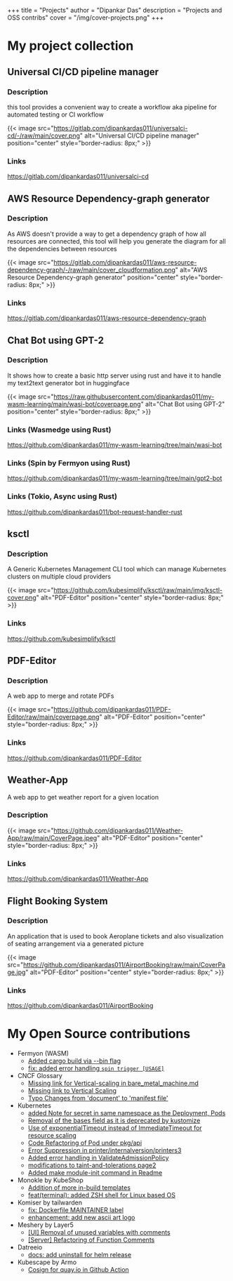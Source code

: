 
+++
title = "Projects"
author = "Dipankar Das"
description = "Projects and OSS contribs"
cover = "/img/cover-projects.png"
+++

# My project collection


## Universal CI/CD pipeline manager

### Description

this tool provides a convenient way to create a workflow aka pipeline for automated testing or CI workflow

{{< image src="https://gitlab.com/dipankardas011/universalci-cd/-/raw/main/cover.png" alt="Universal CI/CD pipeline manager" position="center" style="border-radius: 8px;" >}}


### Links
https://gitlab.com/dipankardas011/universalci-cd

## AWS Resource Dependency-graph generator

### Description

As AWS doesn't provide a way to get a dependency graph of how all resources are connected,
this tool will help you generate the diagram for all the dependencies between resources

{{< image src="https://gitlab.com/dipankardas011/aws-resource-dependency-graph/-/raw/main/cover_cloudformation.png" alt="AWS Resource Dependency-graph generator" position="center" style="border-radius: 8px;" >}}


### Links
https://gitlab.com/dipankardas011/aws-resource-dependency-graph

## Chat Bot using GPT-2

### Description

It shows how to create a basic http server using rust and have it to handle my text2text generator bot in huggingface

{{< image src="https://raw.githubusercontent.com/dipankardas011/my-wasm-learning/main/wasi-bot/coverpage.png" alt="Chat Bot using GPT-2" position="center" style="border-radius: 8px;" >}}

### Links (Wasmedge using Rust)
https://github.com/dipankardas011/my-wasm-learning/tree/main/wasi-bot

### Links (Spin by Fermyon using Rust)
https://github.com/dipankardas011/my-wasm-learning/tree/main/gpt2-bot

### Links (Tokio, Async using Rust)
https://github.com/dipankardas011/bot-request-handler-rust


## ksctl

### Description

A Generic Kubernetes Management CLI tool which can manage Kubernetes clusters on multiple cloud providers

{{< image src="https://github.com/kubesimplify/ksctl/raw/main/img/ksctl-cover.png" alt="PDF-Editor" position="center" style="border-radius: 8px;" >}}

### Links
https://github.com/kubesimplify/ksctl


## PDF-Editor

### Description

A web app to merge and rotate PDFs

{{< image src="https://github.com/dipankardas011/PDF-Editor/raw/main/coverpage.png" alt="PDF-Editor" position="center" style="border-radius: 8px;" >}}

### Links
https://github.com/dipankardas011/PDF-Editor


## Weather-App

A web app to get weather report for a given location

### Description

{{< image src="https://github.com/dipankardas011/Weather-App/raw/main/CoverPage.jpeg" alt="PDF-Editor" position="center" style="border-radius: 8px;" >}}

### Links
https://github.com/dipankardas011/Weather-App

## Flight Booking System

### Description

An application that is used to book Aeroplane tickets and also visualization of seating arrangement via a generated picture

{{< image src="https://github.com/dipankardas011/AirportBooking/raw/main/CoverPage.jpg" alt="PDF-Editor" position="center" style="border-radius: 8px;" >}}

### Links
https://github.com/dipankardas011/AirportBooking

# My Open Source contributions

- Fermyon (WASM)
  - [Added cargo build via --bin flag](https://github.com/fermyon/developer/pull/744)
  - [fix: added error handling `spin trigger [USAGE]`](https://github.com/fermyon/spin/pull/1671)
- CNCF Glossary
  - [Missing link for Vertical-scaling in bare_metal_machine.md](https://github.com/cncf/glossary/pull/628)
  - [Missing link to Vertical Scaling](https://github.com/cncf/glossary/pull/634)
  - [Typo Changes from 'document' to 'manifest file'](https://github.com/cncf/glossary/pull/635)
- Kubernetes
  - [added Note for secret in same namespace as the Deployment, Pods](https://github.com/kubernetes/website/pull/42329)
  - [Removal of the bases field as it is deprecated by kustomize](https://github.com/kubernetes-sigs/node-feature-discovery/pull/1246)
  - [Use of exponentialTimeout instead of ImmediateTimeout for resource scaling](https://github.com/kubernetes/kubernetes/pull/116961)
  - [Code Refactoring of Pod under pkg/api](https://github.com/kubernetes/kubernetes/pull/112085)
  - [Error Suppression in printer/internalversion/printers3](https://github.com/kubernetes/kubernetes/pull/113870)
  - [Added error handling in ValidateAdmissionPolicy](https://github.com/kubernetes/kubernetes/pull/114894)
  - [modifications to taint-and-tolerations page2](https://github.com/kubernetes/website/pull/34067)
  - [Added make module-init command in Readme](https://github.com/kubernetes/website/pull/36667)
- Monokle by KubeShop
  - [Addition of more in-build templates](https://github.com/kubeshop/monokle-default-templates-plugin/pull/4)
  - [feat(terminal): added ZSH shell for Linux based OS ](https://github.com/kubeshop/monokle/pull/2308)
- Komiser by tailwarden
  - [fix: Dockerfile MAINTAINER label](https://github.com/tailwarden/komiser/pull/835)
  - [enhancement: add new ascii art logo](https://github.com/tailwarden/komiser/pull/833)
- Meshery by Layer5
  - [\[UI\] Removal of unused variables with comments](https://github.com/meshery/meshery/pull/6422)
  - [\[Server\] Refactoring of Function Comments](https://github.com/meshery/meshery/pull/6421)
- Datreeio
  - [docs: add uninstall for helm release](https://github.com/datreeio/admission-webhook-datree/pull/77)
- Kubescape by Armo
  - [Cosign for quay.io in Github Action](https://github.com/kubescape/kubescape/pull/826)

